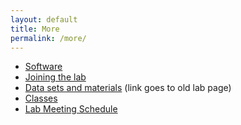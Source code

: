 ```yaml
---
layout: default
title: More
permalink: /more/
---
```


- [Software](/software/)
- [Joining the lab](/positions/)
- [Data sets and materials](http://wilke.openwetware.org/Materials.html) (link goes to old lab page)
- [Classes](/classes/)
- [Lab Meeting Schedule](lab_meetings.html)
